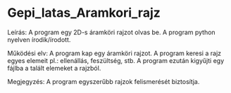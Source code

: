 # Gepi_latas_Aramkori_rajz

Leírás:
  A program egy 2D-s áramköri rajzot olvas be.
  A program python nyelven írodik/írodott.
  
Működési elv:
  A program kap egy áramköri rajzot. A program keresi a rajz egyes elemeit pl.: ellenállás, feszültség, stb.
  A program ezután kigyűjti egy fájlba a talált elemeket a rajzból.

Megjegyzés:
  A program egyszerűbb rajzok felismerését biztosítja.
